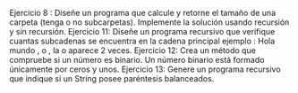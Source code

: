 Ejercicio 8 : Diseñe un programa que calcule y retorne el tamaño de una carpeta (tenga o no subcarpetas). Implemente la solución usando recursión y sin recursión.
Ejercicio 11: Diseñe un programa recursivo que verifique cuantas subcadenas se encuentra en la cadena principal ejemplo : Hola mundo , o , la o aparece 2 veces.
Ejercicio 12: Crea un método que compruebe si un número es binario. Un número binario está formado únicamente por ceros y unos.
Ejercicio 13: Genere un programa recursivo que indique si un String posee paréntesis balanceados.
